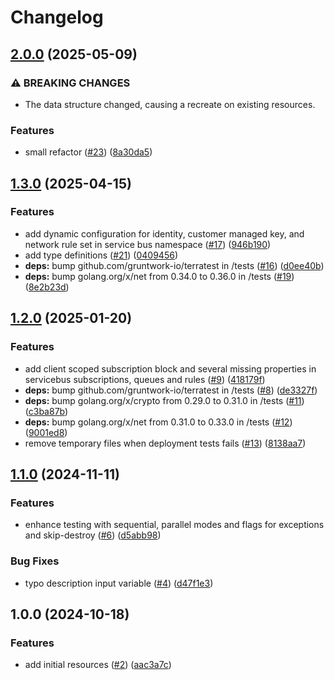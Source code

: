 # Changelog

## [2.0.0](https://github.com/CloudNationHQ/terraform-azure-sb/compare/v1.3.0...v2.0.0) (2025-05-09)


### ⚠ BREAKING CHANGES

* The data structure changed, causing a recreate on existing resources.

### Features

* small refactor ([#23](https://github.com/CloudNationHQ/terraform-azure-sb/issues/23)) ([8a30da5](https://github.com/CloudNationHQ/terraform-azure-sb/commit/8a30da5a4b75441b0727f703ea2d0c6ef6bf2ba7))

## [1.3.0](https://github.com/CloudNationHQ/terraform-azure-sb/compare/v1.2.0...v1.3.0) (2025-04-15)


### Features

* add dynamic configuration for identity, customer managed key, and network rule set in service bus namespace ([#17](https://github.com/CloudNationHQ/terraform-azure-sb/issues/17)) ([946b190](https://github.com/CloudNationHQ/terraform-azure-sb/commit/946b1909598aa6f7bbd1f53b3e27e177088c3369))
* add type definitions ([#21](https://github.com/CloudNationHQ/terraform-azure-sb/issues/21)) ([0409456](https://github.com/CloudNationHQ/terraform-azure-sb/commit/0409456673e879ca1f6656fed1296fb38f71e060))
* **deps:** bump github.com/gruntwork-io/terratest in /tests ([#16](https://github.com/CloudNationHQ/terraform-azure-sb/issues/16)) ([d0ee40b](https://github.com/CloudNationHQ/terraform-azure-sb/commit/d0ee40b48d85a68d8cbf4242465edd65f71a7631))
* **deps:** bump golang.org/x/net from 0.34.0 to 0.36.0 in /tests ([#19](https://github.com/CloudNationHQ/terraform-azure-sb/issues/19)) ([8e2b23d](https://github.com/CloudNationHQ/terraform-azure-sb/commit/8e2b23d937a923116de23ba53df449088613a0e2))

## [1.2.0](https://github.com/CloudNationHQ/terraform-azure-sb/compare/v1.1.0...v1.2.0) (2025-01-20)


### Features

* add client scoped subscription block and several missing properties in servicebus subscriptions, queues and rules ([#9](https://github.com/CloudNationHQ/terraform-azure-sb/issues/9)) ([418179f](https://github.com/CloudNationHQ/terraform-azure-sb/commit/418179fa81ed128ce33fc4e1c1349da10feb0dc4))
* **deps:** bump github.com/gruntwork-io/terratest in /tests ([#8](https://github.com/CloudNationHQ/terraform-azure-sb/issues/8)) ([de3327f](https://github.com/CloudNationHQ/terraform-azure-sb/commit/de3327fad313af29b1be650153361b4a77c806ba))
* **deps:** bump golang.org/x/crypto from 0.29.0 to 0.31.0 in /tests ([#11](https://github.com/CloudNationHQ/terraform-azure-sb/issues/11)) ([c3ba87b](https://github.com/CloudNationHQ/terraform-azure-sb/commit/c3ba87b6943c70d1bf0f420f4033212e58a82ead))
* **deps:** bump golang.org/x/net from 0.31.0 to 0.33.0 in /tests ([#12](https://github.com/CloudNationHQ/terraform-azure-sb/issues/12)) ([9001ed8](https://github.com/CloudNationHQ/terraform-azure-sb/commit/9001ed8f97d65abe60ff6d2903a0b097dafe4952))
* remove temporary files when deployment tests fails ([#13](https://github.com/CloudNationHQ/terraform-azure-sb/issues/13)) ([8138aa7](https://github.com/CloudNationHQ/terraform-azure-sb/commit/8138aa7d0899458adfb2f19d7056248d89937ad7))

## [1.1.0](https://github.com/CloudNationHQ/terraform-azure-sb/compare/v1.0.0...v1.1.0) (2024-11-11)


### Features

* enhance testing with sequential, parallel modes and flags for exceptions and skip-destroy ([#6](https://github.com/CloudNationHQ/terraform-azure-sb/issues/6)) ([d5abb98](https://github.com/CloudNationHQ/terraform-azure-sb/commit/d5abb9867871bfa95e607c7e00a2f9f41695e195))


### Bug Fixes

* typo description input variable ([#4](https://github.com/CloudNationHQ/terraform-azure-sb/issues/4)) ([d47f1e3](https://github.com/CloudNationHQ/terraform-azure-sb/commit/d47f1e3a65a6a9bc9980686a4ad96546c4a63fd6))

## 1.0.0 (2024-10-18)


### Features

* add initial resources ([#2](https://github.com/CloudNationHQ/terraform-azure-sb/issues/2)) ([aac3a7c](https://github.com/CloudNationHQ/terraform-azure-sb/commit/aac3a7c1c40c7b8f2b2da9ed3419bf3e879c1724))
